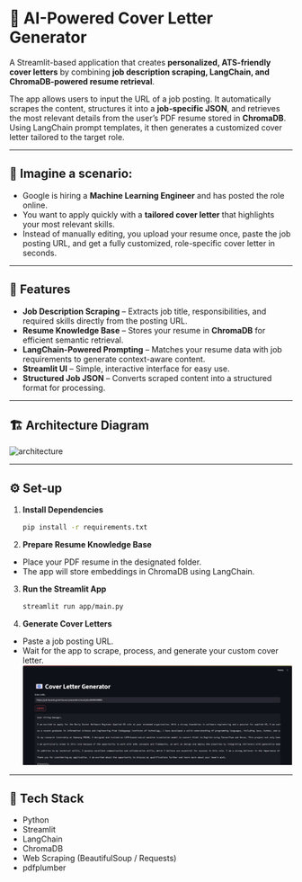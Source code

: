 # 📝 AI-Powered Cover Letter Generator  
A Streamlit-based application that creates **personalized, ATS-friendly cover letters** by combining **job description scraping, LangChain, and ChromaDB-powered resume retrieval**.  

The app allows users to input the URL of a job posting. It automatically scrapes the content, structures it into a **job-specific JSON**, and retrieves the most relevant details from the user’s PDF resume stored in **ChromaDB**. Using LangChain prompt templates, it then generates a customized cover letter tailored to the target role.  

---

## 🚀 Imagine a scenario:  
- Google is hiring a **Machine Learning Engineer** and has posted the role online.  
- You want to apply quickly with a **tailored cover letter** that highlights your most relevant skills.  
- Instead of manually editing, you upload your resume once, paste the job posting URL, and get a fully customized, role-specific cover letter in seconds.  

---

## 📌 Features  
- **Job Description Scraping** – Extracts job title, responsibilities, and required skills directly from the posting URL.  
- **Resume Knowledge Base** – Stores your resume in **ChromaDB** for efficient semantic retrieval.  
- **LangChain-Powered Prompting** – Matches your resume data with job requirements to generate context-aware content.  
- **Streamlit UI** – Simple, interactive interface for easy use.  
- **Structured Job JSON** – Converts scraped content into a structured format for processing.  

---

## 🏗 Architecture Diagram  
![architecture](imgs/architecture.png)  

---

## ⚙️ Set-up  

1. **Install Dependencies**  
   ```bash
   pip install -r requirements.txt
   ```

2. **Prepare Resume Knowledge Base**
- Place your PDF resume in the designated folder.
- The app will store embeddings in ChromaDB using LangChain.

3. **Run the Streamlit App**
   ```bash
   streamlit run app/main.py
   ```

4. **Generate Cover Letters**
- Paste a job posting URL.
- Wait for the app to scrape, process, and generate your custom cover letter.
![Application](img/app.png)

 ---

 ## 📂 Tech Stack
- Python
- Streamlit
- LangChain
- ChromaDB
- Web Scraping (BeautifulSoup / Requests)
- pdfplumber
